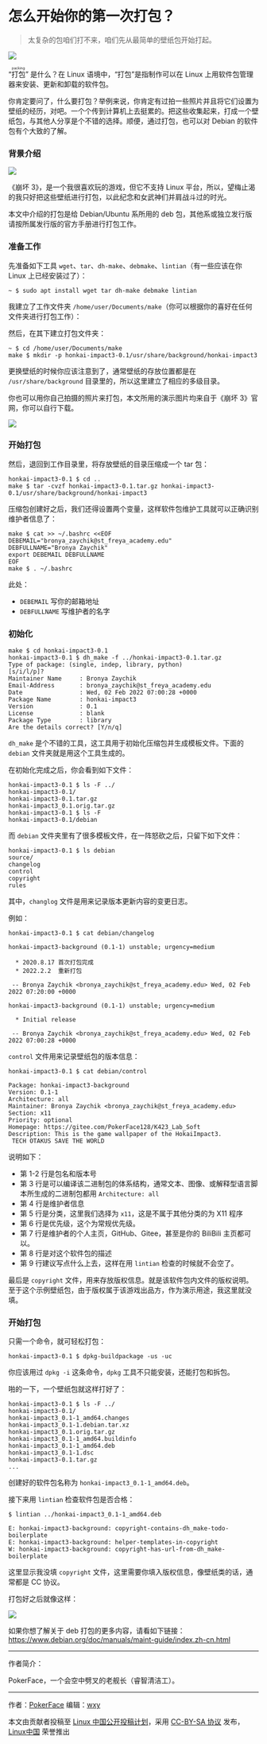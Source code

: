 [#]: subject: "怎么开始你的第一次打包？"
[#]: author: "PokerFace128 https://github.com/pokerface128"
[#]: keywords: "打包 deb"
[#]: url: " "

# 怎么开始你的第一次打包？

 > 太复杂的包咱们打不来，咱们先从最简单的壁纸包开始打起。

![](https://s3.bmp.ovh/imgs/2022/03/349fee489f974553.png)

“<ruby>打包<rt>packing</rt></ruby>” 是什么？在 Linux 语境中，“打包”是指制作可以在 Linux 上用软件包管理器来安装、更新和卸载的软件包。

你肯定要问了，什么要打包？举例来说，你肯定有过拍一些照片并且将它们设置为壁纸的经历，对吧。一个个传到计算机上去挺累的。把这些收集起来，打成一个壁纸包，与其他人分享是个不错的选择。顺便，通过打包，也可以对 Debian 的软件包有个大致的了解。

### 背景介绍

![](https://ftp.bmp.ovh/imgs/2019/09/3101e88de6e8b45a.jpg)

《崩坏 3》，是一个我很喜欢玩的游戏，但它不支持 Linux 平台，所以，望梅止渴的我只好把这些壁纸进行打包，以此纪念和女武神们并肩战斗过的时光。

本文中介绍的打包是给 Debian/Ubuntu 系所用的 deb 包，其他系或独立发行版请按所属发行版的官方手册进行打包工作。

### 准备工作

先准备如下工具 `wget`、`tar`、`dh-make`、`debmake`、`lintian`（有一些应该在你 Linux 上已经安装过了）：

```
~ $ sudo apt install wget tar dh-make debmake lintian
```

我建立了工作文件夹 `/home/user/Documents/make`（你可以根据你的喜好在任何文件夹进行打包工作）：

然后，在其下建立打包文件夹：

```
~ $ cd /home/user/Documents/make
make $ mkdir -p honkai-impact3-0.1/usr/share/background/honkai-impact3
```

更换壁纸的时候你应该注意到了，通常壁纸的存放位置都是在 `/usr/share/background` 目录里的，所以这里建立了相应的多级目录。

你也可以用你自己拍摄的照片来打包，本文所用的演示图片均来自于《崩坏 3》官网，你可以自行下载。

![](https://s3.bmp.ovh/imgs/2022/03/5fd5926b55fa0862.png)

### 开始打包

然后，退回到工作目录里，将存放壁纸的目录压缩成一个 tar 包：

```
honkai-impact3-0.1 $ cd ..
make $ tar -cvzf honkai-impact3-0.1.tar.gz honkai-impact3-0.1/usr/share/background/honkai-impact3
```

压缩包创建好之后，我们还得设置两个变量，这样软件包维护工具就可以正确识别维护者信息了：

```
make $ cat >> ~/.bashrc <<EOF
DEBEMAIL="bronya_zaychik@st_freya_academy.edu"
DEBFULLNAME="Bronya Zaychik"
export DEBEMAIL DEBFULLNAME
EOF
make $ . ~/.bashrc
```

此处：

- `DEBEMAIL` 写你的邮箱地址
- `DEBFULLNAME` 写维护者的名字

### 初始化

```
make $ cd honkai-impact3-0.1 
honkai-impact3-0.1 $ dh_make -f ../honkai-impact3-0.1.tar.gz
Type of package: (single, indep, library, python)
[s/i/l/p]?
Maintainer Name     : Bronya Zaychik
Email-Address       : bronya_zaychik@st_freya_academy.edu
Date                : Wed, 02 Feb 2022 07:00:28 +0000
Package Name        : honkai-impact3
Version             : 0.1
License             : blank
Package Type        : library
Are the details correct? [Y/n/q]
```

`dh_make` 是个不错的工具，这工具用于初始化压缩包并生成模板文件。下面的 `debian` 文件夹就是用这个工具生成的。

在初始化完成之后，你会看到如下文件：

```
honkai-impact3-0.1 $ ls -F ../
honkai-impact3-0.1/
honkai-impact3-0.1.tar.gz
honkai-impact3_0.1.orig.tar.gz
honkai-impact3-0.1 $ ls -F
honkai-impact3-0.1/debian
```

而 `debian` 文件夹里有了很多模板文件，在一阵怒砍之后，只留下如下文件：

```
honkai-impact3-0.1 $ ls debian
source/
changelog
control
copyright
rules
```

其中，`changlog` 文件是用来记录版本更新内容的变更日志。

例如：

```
honkai-impact3-0.1 $ cat debian/changelog
```

```
honkai-impact3-background (0.1-1) unstable; urgency=medium

  * 2020.8.17 首次打包完成
  * 2022.2.2  重新打包

 -- Bronya Zaychik <bronya_zaychik@st_freya_academy.edu> Wed, 02 Feb 2022 07:20:00 +0000

honkai-impact3-background (0.1-1) unstable; urgency=medium

  * Initial release 

 -- Bronya Zaychik <bronya_zaychik@st_freya_academy.edu> Wed, 02 Feb 2022 07:00:28 +0000
```

`control` 文件用来记录壁纸包的版本信息：

```
honkai-impact3-0.1 $ cat debian/control
```

```
Package: honkai-impact3-background
Version: 0.1-1
Architecture: all
Maintainer: Bronya Zaychik <bronya_zaychik@st_freya_academy.edu>
Section: x11
Priority: optional
Homepage: https://gitee.com/PokerFace128/K423_Lab_Soft
Description: This is the game wallpaper of the HokaiImpact3.
 TECH OTAKUS SAVE THE WORLD
```

说明如下：

- 第 1-2 行是包名和版本号
- 第 3 行是可以编译该二进制包的体系结构，通常文本、图像、或解释型语言脚本所生成的二进制包都用 `Architecture: all`
- 第 4 行是维护者信息
- 第 5 行是分类，这里我们选择为 `x11`，这是不属于其他分类的为 X11 程序
- 第 6 行是优先级，这个为常规优先级。
- 第 7 行是维护者的个人主页，GitHub、Gitee，甚至是你的 BiliBili 主页都可以。
- 第 8 行是对这个软件包的描述 
- 第 9 行建议写点什么上去，这样在用 `lintian` 检查的时候就不会空了。

最后是 `copyright` 文件，用来存放版权信息。就是该软件包内文件的版权说明。至于这个示例壁纸包，由于版权属于该游戏出品方，作为演示用途，我这里就没填。

### 开始打包

只需一个命令，就可轻松打包：

```
honkai-impact3-0.1 $ dpkg-buildpackage -us -uc
```

你应该用过 `dpkg -i` 这条命令，`dpkg` 工具不只能安装，还能打包和拆包。

啪的一下，一个壁纸包就这样打好了：

```
honkai-impact3-0.1 $ ls -F ../
honkai-impact3-0.1/                   
honkai-impact3_0.1-1_amd64.changes  
honkai-impact3_0.1-1.debian.tar.xz  
honkai-impact3_0.1.orig.tar.gz
honkai-impact3_0.1-1_amd64.buildinfo  
honkai-impact3_0.1-1_amd64.deb      
honkai-impact3_0.1-1.dsc            
honkai-impact3-0.1.tar.gz
...
```

创建好的软件包名称为 `honkai-impact3_0.1-1_amd64.deb`。

接下来用 `lintian` 检查软件包是否合格：

```
$ lintian ../honkai-impact3_0.1-1_amd64.deb   

E: honkai-impact3-background: copyright-contains-dh_make-todo-boilerplate
E: honkai-impact3-background: helper-templates-in-copyright
W: honkai-impact3-background: copyright-has-url-from-dh_make-boilerplate
```
 
这里显示我没填 `copyright` 文件，这里需要你填入版权信息，像壁纸类的话，通常都是 CC 协议。
 
打包好之后就像这样：
 
![](https://s3.bmp.ovh/imgs/2022/03/349fee489f974553.png)
 
如果你想了解关于 deb 打包的更多内容，请看如下链接：https://www.debian.org/doc/manuals/maint-guide/index.zh-cn.html
 
---

作者简介：
 
PokerFace，一个会空中劈叉的老舰长（睿智清洁工）。

------

作者：[PokerFace](https://github.com/pokerface128)
编辑：[wxy](https://github.com/wxy)

本文由贡献者投稿至 [Linux 中国公开投稿计划](https://github.com/LCTT/Articles/)，采用 [CC-BY-SA 协议](https://creativecommons.org/licenses/by-sa/4.0/deed.zh) 发布，[Linux中国](https://linux.cn/) 荣誉推出
